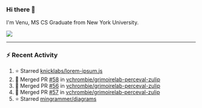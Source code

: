 ### Hi there 👋

I'm Venu, MS CS Graduate from New York University.


![](https://komarev.com/ghpvc/?username=vchrombie&label=👀)

---

### :zap: Recent Activity

<!--RECENT_ACTIVITY:start-->
1. ⭐ Starred [knicklabs/lorem-ipsum.js](https://github.com/knicklabs/lorem-ipsum.js)
2. 🎉 Merged PR [#58](https://github.com/vchrombie/grimoirelab-perceval-zulip/pull/58) in [vchrombie/grimoirelab-perceval-zulip](https://github.com/vchrombie/grimoirelab-perceval-zulip)
3. 🎉 Merged PR [#56](https://github.com/vchrombie/grimoirelab-perceval-zulip/pull/56) in [vchrombie/grimoirelab-perceval-zulip](https://github.com/vchrombie/grimoirelab-perceval-zulip)
4. 🎉 Merged PR [#57](https://github.com/vchrombie/grimoirelab-perceval-zulip/pull/57) in [vchrombie/grimoirelab-perceval-zulip](https://github.com/vchrombie/grimoirelab-perceval-zulip)
5. ⭐ Starred [mingrammer/diagrams](https://github.com/mingrammer/diagrams)
<!--RECENT_ACTIVITY:end-->

<!--
**vchrombie/vchrombie** is a ✨ _special_ ✨ repository because its `README.md` (this file) appears on your GitHub profile.

Here are some ideas to get you started:

- 🔭 I’m currently working on ...
- 🌱 I’m currently learning ...
- 👯 I’m looking to collaborate on ...
- 🤔 I’m looking for help with ...
- 💬 Ask me about ...
- 📫 How to reach me: ...
- 😄 Pronouns: ...
- ⚡ Fun fact: ...
-->
